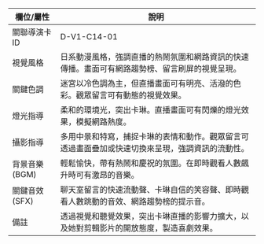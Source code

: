 | 欄位/屬性 | 說明 |
|---|---|
| 關聯導演卡ID | D-V1-C14-01 |
| 視覺風格 | 日系動漫風格，強調直播的熱鬧氛圍和網路資訊的快速傳播。畫面可有網路趨勢榜、留言刷屏的視覺呈現。 |
| 關鍵色調 | 迷宮以冷色調為主，但直播畫面可有明亮、活潑的色彩。觀眾留言可有動態的視覺效果。 |
| 燈光指導 | 柔和的環境光，突出卡琳。直播畫面可有閃爍的燈光效果，模擬網路熱度。 |
| 攝影指導 | 多用中景和特寫，捕捉卡琳的表情和動作。觀眾留言可透過畫面疊加或快速切換來呈現，強調資訊的流動性。 |
| 背景音樂 (BGM) | 輕鬆愉快，帶有熱鬧和慶祝的氛圍。在即時觀看人數飆升時可有激昂的音樂。 |
| 關鍵音效 (SFX) | 聊天室留言的快速流動聲、卡琳自信的笑容聲、即時觀看人數跳動的音效、網路趨勢榜的提示音。 |
| 備註 | 透過視覺和聽覺效果，突出卡琳直播的影響力擴大，以及她對剪輯影片的開放態度，製造喜劇效果。 |
